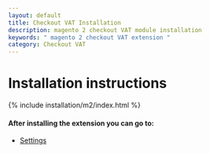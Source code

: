 ```yaml
---
layout: default
title: Checkout VAT Installation
description: magento 2 checkout VAT module installation
keywords: " magento 2 checkout VAT extension "
category: Checkout VAT
---
```


# Installation instructions

{% include installation/m2/index.html %}

#### After installing the extension you can go to:

* [Settings][settings]

[settings]: /m2/extensions/taxvat/#settings
